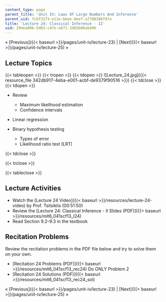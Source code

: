 ```yaml
---
content_type: page
parent_title: 'Unit IV: Laws Of Large Numbers And Inference'
parent_uid: fcbf3273-e11e-bbee-8eef-a7788388f87a
title: 'Lecture 24: Classical Inference - II'
uid: 29dea00b-5d03-c47e-e671-3d65b06ab496
---
```


« [Previous]({{< baseurl >}}/pages/unit-iv/lecture-23) | [Next]({{< baseurl >}}/pages/unit-iv/lecture-25) »

Lecture Topics
--------------

{{< tableopen >}}
{{< tropen >}}
{{< tdopen >}}
![Lecture_24.jpg]({{< resource_file 342db917-4eba-e001-acbf-de9379f90516 >}})
{{< tdclose >}}
{{< tdopen >}}


*   Review
    *   Maximum likelihood estimation
    *   Confidence intervals

*   Linear regression
*   Binary hypothesis testing
    *   Types of error
    *   Likelihood ratio test (LRT)


{{< tdclose >}}

{{< trclose >}}

{{< tableclose >}}

Lecture Activities
------------------

*   Watch the [Lecture 24 Video]({{< baseurl >}}/resources/lecture-24-video) by Prof. Tsitsiklis (00:51:50)
*   Review the [Lecture 24: Classical Inference - II Slides (PDF)]({{< baseurl >}}/resources/mit6_041scf13_l24)
*   Read Section 9.2–9.3 in the textbook

Recitation Problems
-------------------

Review the recitation problems in the PDF file below and try to solve them on your own.

*   [Recitation 24 Problems (PDF)]({{< baseurl >}}/resources/mit6_041scf13_rec24) Do ONLY Problem 2
*   [Recitation 24 Solutions (PDF)]({{< baseurl >}}/resources/mit6_041scf13_rec24_sol)

« [Previous]({{< baseurl >}}/pages/unit-iv/lecture-23) | [Next]({{< baseurl >}}/pages/unit-iv/lecture-25) »